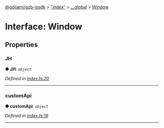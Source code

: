 [@gdjiami/gzb-jssdk](../README.md) > ["index"](../modules/_index_.md) > [__global](../modules/_index_.__global.md) > [Window](../interfaces/_index_.__global.window.md)



# Interface: Window


## Properties
<a id="jh"></a>

###  JH

**●  JH**:  *`object`* 

*Defined in [index.ts:20](https://github.com/GDJiaMi/gzb-jssdk/blob/6a995d9/src/index.ts#L20)*





___

<a id="customapi"></a>

###  customApi

**●  customApi**:  *`object`* 

*Defined in [index.ts:19](https://github.com/GDJiaMi/gzb-jssdk/blob/6a995d9/src/index.ts#L19)*





___


